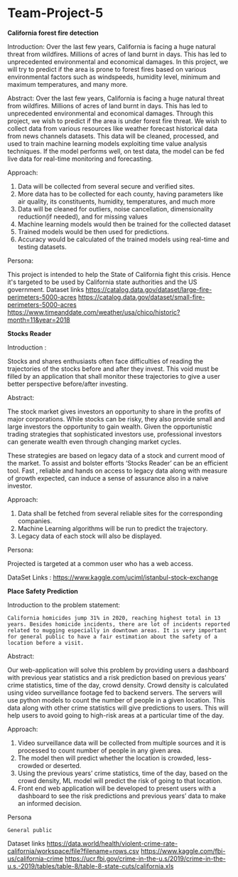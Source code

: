 # Team-Project-5

**California forest fire detection**


Introduction:
Over the last few years, California is facing a huge natural threat from wildfires. Millions of acres of land burnt in days. This has led to unprecedented environmental and economical damages. In this project, we will try to predict if the area is prone to forest fires based on various environmental factors such as windspeeds, humidity level, minimum and maximum temperatures, and many more.

Abstract:
Over the last few years, California is facing a huge natural threat from wildfires. Millions of acres of land burnt in days. This has led to unprecedented environmental and economical damages. Through this project, we wish to predict if the area is under forest fire threat. We wish to collect data from various resources like weather forecast historical data from news channels datasets. This data will be cleaned, processed, and used to train machine learning models exploiting time value analysis techniques. If the model performs well, on test data, the model can be fed live data for real-time monitoring and forecasting.

Approach:
1) Data will be collected from several secure and verified sites.
2) More data has to be collected for each county, having parameters like air quality, its constituents, humidity, temperatures, and much more
3) Data will be cleaned for outliers, noise cancellation, dimensionality reduction(if needed), and for missing values 
4) Machine learning models would then be trained for the collected dataset
5) Trained models would be then used for predictions.
6) Accuracy would be calculated of the trained models using real-time and testing datasets.

Persona:


This project is intended to help the State of California fight this crisis. Hence it's targeted to be used by California state authorities and the US government.
Dataset links
https://catalog.data.gov/dataset/large-fire-perimeters-5000-acres
https://catalog.data.gov/dataset/small-fire-perimeters-5000-acres
https://www.timeanddate.com/weather/usa/chico/historic?month=11&year=2018


**Stocks Reader**

Introduction :

Stocks and shares enthusiasts often face difficulties of reading the trajectories of the stocks before and after they invest. This void must be filled by an application that shall monitor these trajectories to give a user better perspective before/after investing.

Abstract:

The stock market gives investors an opportunity to share in the profits of major corporations. While stocks can be risky, they also provide small and large investors the opportunity to gain wealth. Given the opportunistic trading strategies that sophisticated investors use, professional investors can generate wealth even through changing market cycles. 

These strategies are based on legacy data of a stock and current mood of the market. To assist and bolster efforts ‘Stocks Reader’ can be an efficient tool. Fast , reliable and hands on access to legacy data along with measure of growth expected, can induce a sense of assurance also in a naive investor.


Approach:
1. Data shall be fetched from several reliable sites for the corresponding companies.
2. Machine Learning algorithms will be run to predict the trajectory.
3. Legacy data of each stock will also be displayed.

Persona:

Projected is targeted at a common user who has a web access.

DataSet Links : https://www.kaggle.com/uciml/istanbul-stock-exchange


**Place Safety Prediction**

Introduction to the problem statement:

	California homicides jump 31% in 2020, reaching highest total in 13 years. Besides homicide incidents, there are lot of incidents reported related to mugging especially in downtown areas. It is very important for general public to have a fair estimation about the safety of a location before a visit.
Abstract:

Our web-application will solve this problem by providing users a dashboard with previous year statistics and a risk prediction based on previous years’ crime statistics, time of the day, crowd density. Crowd density is calculated using video surveillance footage fed to backend servers. The servers will use python models to count the number of people in a given location. This data along with other crime statistics will give predictions to users. This will help users to avoid going to high-risk areas at a particular time of the day. 

Approach:

1.	Video surveillance data will be collected from multiple sources and it is processed to count number of people in any given area.
2.	The model then will predict whether the location is crowded, less-crowded or deserted.
3.	Using the previous years’ crime statistics, time of the day, based on the crowd density, ML model will predict the risk of going to that location.
4.	Front end web application will be developed to present users with a dashboard to see the risk predictions and previous years’ data to make an informed decision.

Persona

	General public
  
Dataset links
https://data.world/health/violent-crime-rate-california/workspace/file?filename=rows.csv
https://www.kaggle.com/fbi-us/california-crime
https://ucr.fbi.gov/crime-in-the-u.s/2019/crime-in-the-u.s.-2019/tables/table-8/table-8-state-cuts/california.xls
